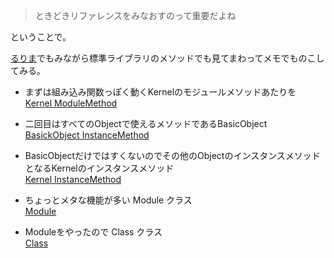 > ときどきリファレンスをみなおすのって重要だよね

ということで。

[るりま](http://rurema.clear-code.com/1.9.3/library/_builtin.html)でもみながら標準ライブラリのメソッドでも見てまわってメモでものこしてみる。


* まずは組み込み関数っぽく動くKernelのモジュールメソッドあたりを<br>
  [Kernel ModuleMethod](https://github.com/eiel/rurema_review/blob/master/Kernel_module_method/memo.md)
* 二回目はすべてのObjectで使えるメソッドであるBasicObject<br>
  [BasickObject InstanceMethod](https://github.com/eiel/rurema_review/blob/master/BasicObject_instance_method/index.md)
* BasicObjectだけではすくないのでその他のObjectのインスタンスメソッドとなるKernelのインスタンスメソッド<br>
  [Kernel InstanceMethod](https://github.com/eiel/rurema_review/blob/master/Kernel_instance_method/index.md)

* ちょっとメタな機能が多い Module クラス<br>
  [Module](https://github.com/eiel/rurema_review/bolb/master/Module/index.md)

* Moduleをやったので Class クラス<br>
  [Class](https://github.com/eiel/rurema_review/bolb/master/Module/index.md)

